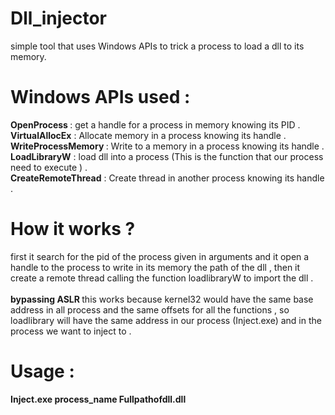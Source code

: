 # Dll_injector

simple tool that uses Windows APIs to trick a process to load a dll to its memory. 



# Windows APIs used :



<b> OpenProcess </b> : get a handle for a process in memory knowing its PID . </br>
<b> VirtualAllocEx</b> : Allocate memory in a process knowing its handle . </br>
<b> WriteProcessMemory </b> : Write to a memory in a process knowing its handle . </br> 
<b> LoadLibraryW</b> : load dll into a process (This is the function that our process need to execute ) . </br> 
<b> CreateRemoteThread</b> : Create thread in another process knowing its handle . </br>

# How it works ? 


first it search for the pid of the process given in arguments and it open a handle to the process to write in its memory the path of the dll , then it create a remote thread  calling the function loadlibraryW to import the dll .</br></br>
 <b> bypassing ASLR </b> 
this works because kernel32 would have the same base address in all process and the same offsets for all the functions , so loadlibrary will have the same address in our process (Inject.exe) and in the process we want to inject to . 

# Usage : 
  <b> Inject.exe process_name Fullpathofdll.dll </b>

